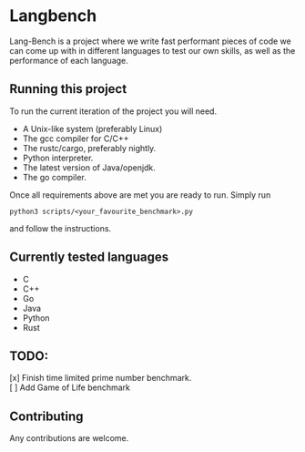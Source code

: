# Langbench
Lang-Bench is a project where we write fast performant pieces of code we can come up with in different languages to test our own skills, as well as the
performance of each language.

## Running this project
To run the current iteration of the project you will need.

- A Unix-like system (preferably Linux)
- The gcc compiler for C/C++
- The rustc/cargo, preferably nightly.
- Python interpreter.
- The latest version of Java/openjdk.
- The go compiler.

Once all requirements above are met you are ready to run.
Simply run 
```
python3 scripts/<your_favourite_benchmark>.py
```
and follow the instructions.

## Currently tested languages

- C 
- C++
- Go 
- Java
- Python
- Rust 

## TODO:

[x] Finish time limited prime number benchmark.  
[ ] Add Game of Life benchmark  

## Contributing
Any contributions are welcome.

